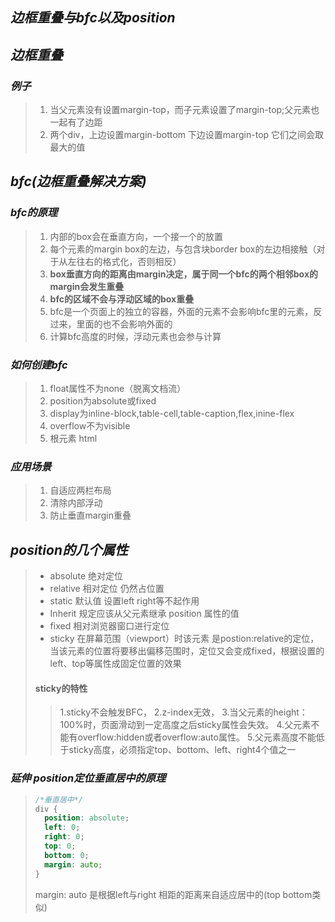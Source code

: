 ## *边框重叠与bfc以及position*

## *边框重叠*

### *例子*

> 1. 当父元素没有设置margin-top，而子元素设置了margin-top;父元素也一起有了边距
> 2. 两个div，上边设置margin-bottom 下边设置margin-top 它们之间会取最大的值
>
> 

## *bfc(边框重叠解决方案)*

### *bfc的原理*

> 1. 内部的box会在垂直方向，一个接一个的放置
> 2. 每个元素的margin box的左边，与包含块border box的左边相接触（对于从左往右的格式化，否则相反）
> 3. **box垂直方向的距离由margin决定，属于同一个bfc的两个相邻box的margin会发生重叠**
> 4. **bfc的区域不会与浮动区域的box重叠**
> 5. bfc是一个页面上的独立的容器，外面的元素不会影响bfc里的元素，反过来，里面的也不会影响外面的
> 6. 计算bfc高度的时候，浮动元素也会参与计算

### *如何创建bfc*

> 1. float属性不为none（脱离文档流）
> 2. position为absolute或fixed
> 3. display为inline-block,table-cell,table-caption,flex,inine-flex
> 4. overflow不为visible
> 5. 根元素 html

### *应用场景*

> 1. 自适应两栏布局
> 2. 清除内部浮动 
> 3. 防止垂直margin重叠

## *position的几个属性*

> + absolute  绝对定位
> + relative    相对定位 仍然占位置
> + static  默认值 设置left right等不起作用
> + Inherit 规定应该从父元素继承 position 属性的值
> + fixed  相对浏览器窗口进行定位
> + sticky 在屏幕范围（viewport）时该元素 是postion:relative的定位，当该元素的位置将要移出偏移范围时，定位又会变成fixed，根据设置的left、top等属性成固定位置的效果
>
> #### sticky的特性
>
> > 1.sticky不会触发BFC，
> > 2.z-index无效，
> > 3.当父元素的height：100%时，页面滑动到一定高度之后sticky属性会失效。
> > 4.父元素不能有overflow:hidden或者overflow:auto属性。
> > 5.父元素高度不能低于sticky高度，必须指定top、bottom、left、right4个值之一 

### *延伸 position定位垂直居中的原理*

> ```css
> /*垂直居中*/
> div {
>   position: absolute;
>   left: 0;
>   right: 0;
>   top: 0;
>   bottom: 0;
>   margin: auto;
> }
> ```
>
> margin: auto 是根据left与right 相距的距离来自适应居中的(top bottom类似)

